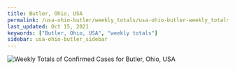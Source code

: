 ```yaml
---
title: Butler, Ohio, USA
permalink: /usa-ohio-butler/weekly_totals/usa-ohio-butler-weekly_totals.html
last_updated: Oct 15, 2021
keywords: ["Butler, Ohio, USA", "weekly totals"]
sidebar: usa-ohio-butler_sidebar
---
```


![Weekly Totals of Confirmed Cases for Butler, Ohio, USA](/covid_tracker/images/graphs/usa-ohio-butler-weekly_totals_graph.png)
